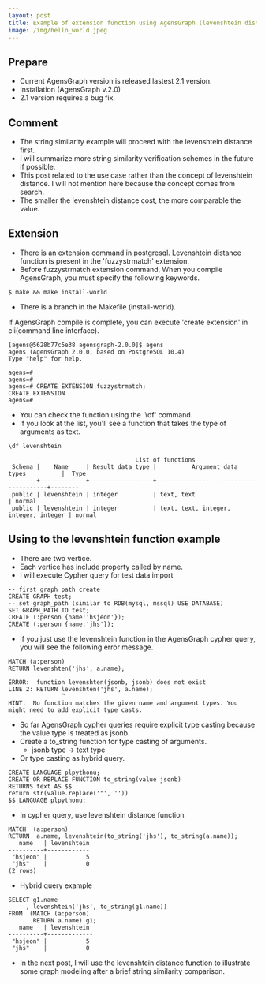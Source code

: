 ```yaml
---
layout: post
title: Example of extension function using AgensGraph (levenshtein distance) 1 to 2
image: /img/hello_world.jpeg
---
```


## Prepare
- Current AgensGraph version is released lastest 2.1 version.
- Installation (AgensGraph v.2.0)
- 2.1 version requires a bug fix.

## Comment
- The string similarity example will proceed with the levenshtein distance first. 
- I will summarize more string similarity verification schemes in the future if possible.
- This post related to the use case rather than the concept of levenshtein distance. I will not mention here because the concept comes from search.
- The smaller the levenshtein distance cost, the more comparable the value.

## Extension 
- There is an extension command in postgresql. Levenshtein distance function is present in the 'fuzzystrmatch' extension.
- Before fuzzystrmatch extension command, When you compile AgensGraph, you must specify the following keywords.


````
$ make && make install-world
````

- There is a branch in the Makefile (install-world). 

If AgensGraph compile is complete, you can execute 'create extension' in cli(command line interface).

````
[agens@5628b77c5e38 agensgraph-2.0.0]$ agens
agens (AgensGraph 2.0.0, based on PostgreSQL 10.4)
Type "help" for help.

agens=#
agens=#
agens=# CREATE EXTENSION fuzzystrmatch;
CREATE EXTENSION
agens=#
````

- You can check the function using the '\df' command.
- If you look at the list, you'll see a function that takes the type of arguments as text.

````
\df levenshtein

                                    List of functions
 Schema |    Name     | Result data type |          Argument data types          |  Type
--------+-------------+------------------+---------------------------------------+--------
 public | levenshtein | integer          | text, text                            | normal
 public | levenshtein | integer          | text, text, integer, integer, integer | normal
````

## Using to the levenshtein function example
- There are two vertice. 
- Each vertice has include property called by name.
- I will execute Cypher query for test data import

````
-- first graph path create
CREATE GRAPH test;
-- set graph_path (similar to RDB(mysql, mssql) USE DATABASE)
SET GRAPH_PATH TO test;
CREATE (:person {name:'hsjeon'});
CREATE (:person {name:'jhs'});
````

- If you just use the levenshtein function in the AgensGraph cypher query, you will see the following error message.

````
MATCH (a:person)
RETURN levenshten('jhs', a.name);

ERROR:  function levenshten(jsonb, jsonb) does not exist
LINE 2: RETURN levenshten('jhs', a.name);
               ^
HINT:  No function matches the given name and argument types. You might need to add explicit type casts.
````

- So far AgensGraph cypher queries require explicit type casting because the value type is treated as jsonb.
- Create a to_string function for type casting of arguments. 
    - jsonb type -> text type
- Or type casting as hybrid query.

````
CREATE LANGUAGE plpythonu;
CREATE OR REPLACE FUNCTION to_string(value jsonb)
RETURNS text AS $$
return str(value.replace('"', ''))
$$ LANGUAGE plpythonu;
````

- In cypher query, use levenshtein distance function 

````
MATCH  (a:person)
RETURN  a.name, levenshtein(to_string('jhs'), to_string(a.name));
   name   | levenshtein
----------+------------
 "hsjeon" |           5
 "jhs"    |           0
(2 rows)
````

- Hybrid query example

````
SELECT g1.name
     , levenshtein('jhs', to_string(g1.name)) 
FROM  (MATCH (a:person)
       RETURN a.name) g1;
   name   | levenshtein
----------+-------------
 "hsjeon" |           5
 "jhs"    |           0
````

- In the next post, I will use the levenshtein distance function to illustrate some graph modeling after a brief string similarity comparison.
